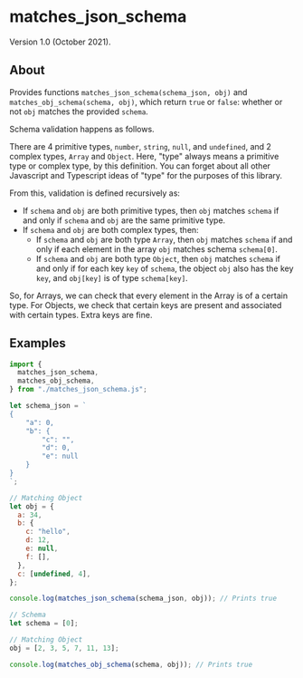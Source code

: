 # matches_json_schema

Version 1.0 (October 2021).

## About

Provides functions `matches_json_schema(schema_json, obj)` and `matches_obj_schema(schema, obj)`, which return `true` or `false`: whether or not `obj` matches the provided `schema`. 

Schema validation happens as follows.

There are 4 primitive types, `number`, `string`, `null`, and `undefined`, and 2
complex types, `Array` and `Object`. Here, "type" always means a primitive type
or complex type, by this definition. You can forget about all other Javascript
and Typescript ideas of "type" for the purposes of this library.

From this, validation is defined recursively as:

- If `schema` and `obj` are both primitive types, then `obj` matches `schema` if
  and only if `schema` and `obj` are the same primitive type.
- If `schema` and `obj` are both complex types, then:
  - If `schema` and `obj` are both type `Array`, then `obj` matches `schema` if
    and only if each element in the array `obj` matches schema `schema[0]`.
  - If `schema` and `obj` are both type `Object`, then `obj` matches `schema` if
    and only if for each key `key` of `schema`, the object `obj` also has the
    key `key`, and `obj[key]` is of type `schema[key]`.

So, for Arrays, we can check that every element in the Array is of a certain
type. For Objects, we check that certain keys are present and associated with
certain types. Extra keys are fine.

## Examples

```javascript
import {
  matches_json_schema,
  matches_obj_schema,
} from "./matches_json_schema.js";

let schema_json = `
{
	"a": 0,
	"b": {
		"c": "",
		"d": 0,
		"e": null
	}
}
`;

// Matching Object
let obj = {
  a: 34,
  b: {
    c: "hello",
    d: 12,
    e: null,
    f: [],
  },
  c: [undefined, 4],
};

console.log(matches_json_schema(schema_json, obj)); // Prints true

// Schema
let schema = [0];

// Matching Object
obj = [2, 3, 5, 7, 11, 13];

console.log(matches_obj_schema(schema, obj)); // Prints true
```



